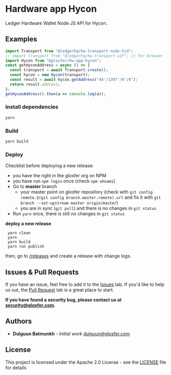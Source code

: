 # Hardware app Hycon
Ledger Hardware Wallet Node JS API for Hycon.

## Examples

```js
import Transport from "@ledgerhq/hw-transport-node-hid";
// import Transport from "@ledgerhq/hw-transport-u2f"; // for browser
import Hycon from "@glosfer/hw-app-hycon";
const getHyconAddress = async () => {
  const transport = await Transport.create();
  const hycon = new Hycon(transport);
  const result = await hycon.getAddress("44'/1397'/0'/0");
  return result.address;
};
getHyconAddress().then(a => console.log(a));
```

### Install dependencies

```bash
yarn
```

### Build

```bash
yarn build
```

### Deploy

Checklist before deploying a new release:

* you have the right in the glosfer org on NPM
* you have run `npm login` once (check `npm whoami`)
* Go to **master** branch
  * your master point on glosfer repository (check with `git config remote.$(git config branch.master.remote).url` and fix it with `git branch --set-upstream master origin/master`)
  * you are in sync (`git pull`) and there is no changes in `git status`
* Run `yarn` once, there is still no changes in `git status`

**deploy a new release**

```
 yarn clean
 yarn
 yarn build
 yarn run publish
```

then, go to [/releases](https://github.com/Team-Hycon/hw-app-hycon/releases) and create a release with change logs.

## Issues & Pull Requests

If you have an issue, feel free to add it to the [Issues](https://github.com/Team-Hycon/hw-app-hycon/issues) tab.
If you'd like to help us out, the [Pull Request](https://github.com/Team-Hycon/hw-app-hycon/pulls) tab is a great place to start.

**If you have found a security bug, please contact us at [security@glosfer.com](security@glosfer.com).**

## Authors

* **Dulguun Batmunkh** - *Initial work* <dulguun@glosfer.com>

## License

This project is licensed under the Apache 2.0 License - see the [LICENSE](LICENSE) file for details
